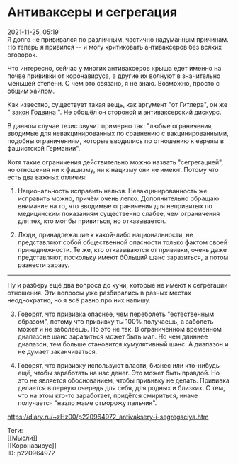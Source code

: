 Антиваксеры и сегрегация
=========================

   
 2021-11-25, 05:19   
  Я долго не прививался по различным, частично надуманным причинам. Но теперь я привился -- и могу критиковать антиваксеров без всяких оговорок.   
   
 Что интересно, сейчас у многих антиваксеров крыша едет именно на почве прививки от коронавируса, а другие их волнуют в значительно меньшей степени. С чем это связано, я не знаю. Возможно, просто с общим хайпом.   
   
 Как известно, существует такая вещь, как аргумент "от Гитлера", он же "  [закон Годвина](https://ru.wikipedia.org/wiki/%D0%97%D0%B0%D0%BA%D0%BE%D0%BD_%D0%93%D0%BE%D0%B4%D0%B2%D0%B8%D0%BD%D0%B0)  ". Не обошёл он стороной и антиваксерский дискурс.   
   
 В данном случае тезис звучит примерно так: "любые ограничения, вводимые для невакцинированных по сравнению с вакцинированными, подобны ограничениям, которые вводились по отношению к евреям в фашистской Германии".   
   
 Хотя такие ограничения действительно можно назвать "сегрегацией", но отношения ни к фашизму, ни к нацизму они не имеют. Потому что есть два важных отличия:   
   
 1. Национальность исправить нельзя. Невакцинированность же исправить можно, причём очень легко. Дополнительно обращаю внимание на то, что вводимые ограничения для непривитых по медицинским показаниям существенно слабее, чем ограничения для тех, кто мог бы привиться, но отказывается.   
   
 2. Люди, принадлежащие к какой-либо национальности, не представляют собой общественной опасности только фактом своей принадлежности. Те же, кто отказываются от прививки, очень даже представляют, поскольку имеют бОльший шанс заразиться, а потом разнести заразу.   
   
 ***   
   
 Ну и разберу ещё два вопроса до кучи, которые не имеют к сегрегации отношения. Эти вопросы уже разбирались в разных местах неоднократно, но я всё равно про них напишу.   
   
 3. Говорят, что прививка опаснее, чем переболеть "естественным образом", потому что прививку ты 100% получаешь, а заболеть может и не заболеешь. Но это не так. В ограниченном временном диапазоне шанс заразиться может быть мал. Но чем длиннее диапазон, тем больше становится кумулятивный шанс. А диапазон и не думает заканчиваться.   
   
 4. Говорят, что прививку используют власти, бизнес или кто-нибудь ещё, чтобы заработать на нас денег. Это может быть правдой. Но это не является обоснованием, чтобы прививку не делать. Прививка делается в первую очередь для себя, для родных и близких. С тем, что на этом кто-то заработает, придётся смириться, иначе получается "назло маме отморожу пальчик".   
    
 <https://diary.ru/~zHz00/p220964972_antivaksery-i-segregaciya.htm>   
   
 Теги:   
 [[Мысли]]   
 [[Коронавирус]]   
 ID: p220964972